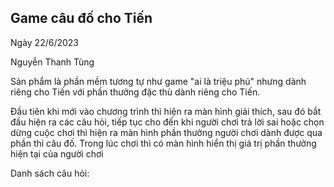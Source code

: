 ## Game câu đố cho Tiến 

Ngày 22/6/2023

Nguyễn Thanh Tùng 

Sản phẩm là phần mềm tương tự như game "ai là triệu phú" nhưng dành riêng cho Tiến với phần thưởng đặc thù dành riêng cho Tiến. 

Đầu tiên khi mới vào chương trình thì hiện ra màn hình giải thích, sau đó bắt đầu hiện ra các câu hỏi, tiếp tục cho đến khi người chơi trả lời sai hoặc chọn dừng cuộc chơi thì hiện ra màn hình phần thưởng người chơi dành được qua phần thi câu đố. Trong lúc chơi thì có màn hình hiển thị giá trị phần thưởng hiện tại của người chơi 


Danh sách câu hỏi: 



